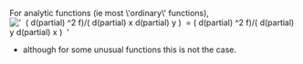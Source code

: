 For analytic functions (ie most \\'ordinary\\' functions),
!['  ( d(partial) \^2 f)/( d(partial) x d(partial) y )  = ( d(partial) \^2 f)/( d(partial) y d(partial) x )  '](../dictionary/equation_images/3459.1..png)

- although for some unusual functions this is not the case.
